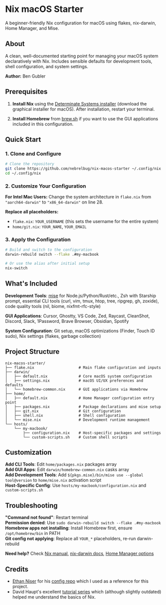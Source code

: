 # Nix macOS Starter

A beginner-friendly Nix configuration for macOS using flakes, nix-darwin, Home Manager, and Mise.

## About

A clean, well-documented starting point for managing your macOS system declaratively with Nix. Includes sensible defaults for development tools, shell configuration, and system settings.

**Author:** Ben Gubler

## Prerequisites

1. **Install Nix** using the [Determinate Systems installer](https://docs.determinate.systems/#products) (download the graphical installer for macOS). After installation, restart your terminal.

2. **Install Homebrew** from [brew.sh](https://brew.sh) if you want to use the GUI applications included in this configuration.

## Quick Start

### 1. Clone and Configure

```bash
# Clone the repository
git clone https://github.com/nebrelbug/nix-macos-starter ~/.config/nix
cd ~/.config/nix
```

### 2. Customize Your Configuration

**For Intel Mac Users:** Change the system architecture in `flake.nix` from `"aarch64-darwin"` to `"x86_64-darwin"` on line 28.

**Replace all placeholders:**

- `flake.nix`: `YOUR_USERNAME` (this sets the username for the entire system)
- `home/git.nix`: `YOUR_NAME`, `YOUR_EMAIL`

### 3. Apply the Configuration

```bash
# Build and switch to the configuration
darwin-rebuild switch --flake .#my-macbook

# Or use the alias after initial setup
nix-switch
```

## What's Included

**Development Tools**: [mise](https://mise.jdx.dev/) for Node.js/Python/Rust/etc., Zsh with Starship prompt, essential CLI tools (curl, vim, tmux, htop, tree, ripgrep, gh, zoxide), code quality tools (nil, biome, nixfmt-rfc-style)

**GUI Applications**: Cursor, Ghostty, VS Code, Zed, Raycast, CleanShot, Discord, Slack, 1Password, Brave Browser, Obsidian, Spotify

**System Configuration**: Git setup, macOS optimizations (Finder, Touch ID sudo), Nix settings (flakes, garbage collection)

## Project Structure

```
nix-macos-starter/
├── flake.nix                    # Main flake configuration and inputs
├── darwin/
│   ├── default.nix              # Core macOS system configuration
│   ├── settings.nix             # macOS UI/UX preferences and defaults
│   └── homebrew-common.nix      # GUI applications via Homebrew
├── home/
│   ├── default.nix              # Home Manager configuration entry point
│   ├── packages.nix             # Package declarations and mise setup
│   ├── git.nix                  # Git configuration
│   ├── shell.nix                # Shell configuration
│   └── mise.nix                 # Development runtime management
└── hosts/
    └── my-macbook/
        ├── configuration.nix    # Host-specific packages and settings
        └── custom-scripts.sh    # Custom shell scripts
```

## Customization

**Add CLI Tools**: Edit `home/packages.nix` packages array  
**Add GUI Apps**: Edit `darwin/homebrew-common.nix` casks array  
**Add Development Tools**: Add `${pkgs.mise}/bin/mise use --global tool@version` to `home/mise.nix` activation script  
**Host-Specific Config**: Use `hosts/my-macbook/configuration.nix` and `custom-scripts.sh`

## Troubleshooting

**"Command not found"**: Restart terminal  
**Permission denied**: Use `sudo darwin-rebuild switch --flake .#my-macbook`  
**Homebrew apps not installing**: Install Homebrew first, ensure `/opt/homebrew/bin` in PATH  
**Git config not applying**: Replace all `YOUR_*` placeholders, re-run darwin-rebuild

**Need help?** Check [Nix manual](https://nixos.org/manual/nix/stable/), [nix-darwin docs](https://github.com/LnL7/nix-darwin), [Home Manager options](https://nix-community.github.io/home-manager/options.html)

## Credits

- [Ethan Niser](https://github.com/ethanniser) for his [config repo](https://github.com/ethanniser/config) which I used as a reference for this project.
- David Haupt's excellent [tutorial series](https://davi.sh/blog/2024/01/nix-darwin/) which (although slightly outdated) helped me understand the basics of Nix.
